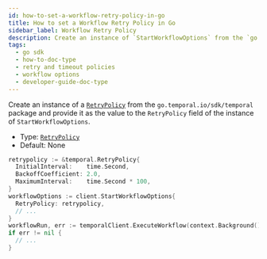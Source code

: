```yaml
---
id: how-to-set-a-workflow-retry-policy-in-go
title: How to set a Workflow Retry Policy in Go
sidebar_label: Workflow Retry Policy
description: Create an instance of `StartWorkflowOptions` from the `go.temporal.io/sdk/client` package, set the `RetryPolicy` field, and pass the instance to the `ExecuteWorkflow` call.
tags:
  - go sdk
  - how-to-doc-type
  - retry and timeout policies
  - workflow options
  - developer-guide-doc-type
---
```


Create an instance of a [`RetryPolicy`](https://pkg.go.dev/go.temporal.io/sdk/temporal#RetryPolicy) from the `go.temporal.io/sdk/temporal` package and provide it as the value to the `RetryPolicy` field of the instance of `StartWorkflowOptions`.

- Type: [`RetryPolicy`](https://pkg.go.dev/go.temporal.io/sdk/temporal#RetryPolicy)
- Default: None

```go
retrypolicy := &temporal.RetryPolicy{
  InitialInterval:    time.Second,
  BackoffCoefficient: 2.0,
  MaximumInterval:    time.Second * 100,
}
workflowOptions := client.StartWorkflowOptions{
  RetryPolicy: retrypolicy,
  // ...
}
workflowRun, err := temporalClient.ExecuteWorkflow(context.Background(), workflowOptions, YourWorkflowDefinition)
if err != nil {
  // ...
}
```

